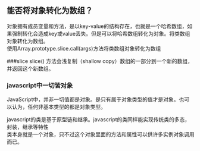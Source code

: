 ## 能否将对象转化为数组？
对象拥有成员变量和方法，是以key-value的结构存在，也就是一个哈希数组，如果强制转化会造成key或value丢失。但是可以将哈希数组转化为对象。将类数组对象转化为数组。  
使用Array.prototype.slice.call(args)方法将类数组对象转化为数组

###slice
slice() 方法会浅复制（shallow copy）数组的一部分到一个新的数组，并返回这个新数组。

### javascript中一切皆对象
JavaScript中，并非一切值都是对象。是只有属于对象类型的值才是对象。也可以认为，任何非基本类型的都是对象类型。  

javascript的类是基于原型链和继承。javascript的类同样能实现传统类的多态，封装，继承等特性  
类本身就是一个对象，只不过这个对象里面的方法和属性可以供许多实例对象调用而已。